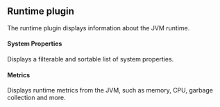 ## Runtime plugin

The runtime plugin displays information about the JVM runtime.

#### System Properties

Displays a filterable and sortable list of system properties.

#### Metrics

Displays runtime metrics from the JVM, such as memory, CPU, garbage collection and more.
